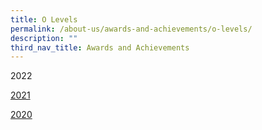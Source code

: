 ```yaml
---
title: O Levels
permalink: /about-us/awards-and-achievements/o-levels/
description: ""
third_nav_title: Awards and Achievements
---
```

2022

[2021](https://compassvalesec.moe.edu.sg/our-purpose/awards-achievements/academics/o-levels/2021/)

[2020](/our-purpose/awards-achievements/academics/o-levels/2020/)